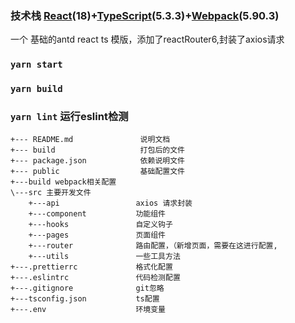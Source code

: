 ### 技术栈 [React](https://react.docschina.org/)(18)+[TypeScript](https://www.typescriptlang.org/zh/)(5.3.3)+[Webpack](https://webpack.docschina.org/)(5.90.3)

一个 基础的antd react ts 模版，添加了reactRouter6,封装了axios请求

### `yarn start`

### `yarn build`

### `yarn lint` 运行eslint检测

````text
+--- README.md               说明文档
+--- build                   打包后的文件
+--- package.json            依赖说明文件
+--- public                  基础配置文件
+---build webpack相关配置
\---src 主要开发文件
    +---api                 axios 请求封装
    +---component           功能组件
    +---hooks               自定义钩子
    +---pages               页面组件
    +---router              路由配置，（新增页面，需要在这进行配置,
    +---utils               一些工具方法
+---.prettierrc             格式化配置
+---.eslintrc               代码检测配置
+---.gitignore              git忽略
+---tsconfig.json           ts配置
+---.env                    环境变量
````
